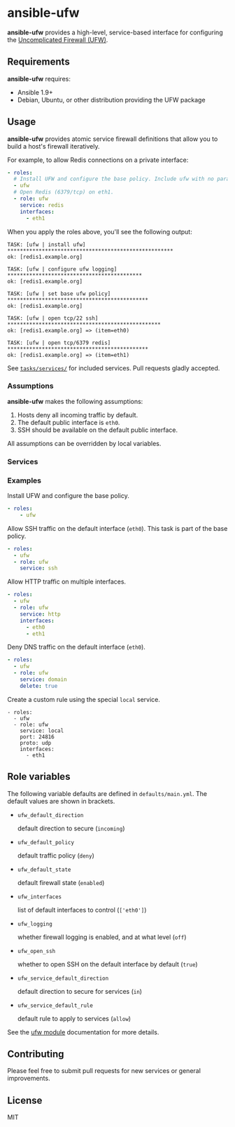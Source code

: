 # ansible-ufw

**ansible-ufw** provides a high-level, service-based interface for configuring the [Uncomplicated Firewall (UFW)](https://wiki.ubuntu.com/UncomplicatedFirewall).

## Requirements

**ansible-ufw** requires:

* Ansible 1.9+
* Debian, Ubuntu, or other distribution providing the UFW package

## Usage

**ansible-ufw** provides atomic service firewall definitions that allow you to build a host's firewall iteratively.

For example, to allow Redis connections on a private interface:

```yaml
- roles:
  # Install UFW and configure the base policy. Include ufw with no parameters.
  - ufw
  # Open Redis (6379/tcp) on eth1.
  - role: ufw
    service: redis
    interfaces:
      - eth1
```

When you apply the roles above, you'll see the following output:

```
TASK: [ufw | install ufw] *****************************************************
ok: [redis1.example.org]

TASK: [ufw | configure ufw logging] *******************************************
ok: [redis1.example.org]

TASK: [ufw | set base ufw policy] *********************************************
ok: [redis1.example.org]

TASK: [ufw | open tcp/22 ssh] *************************************************
ok: [redis1.example.org] => (item=eth0)

TASK: [ufw | open tcp/6379 redis] *********************************************
ok: [redis1.example.org] => (item=eth1)
```

See [`tasks/services/`](tasks/services/) for included services. Pull requests gladly accepted.

### Assumptions

**ansible-ufw** makes the following assumptions:

1. Hosts deny all incoming traffic by default.
2. The default public interface is `eth0`.
3. SSH should be available on the default public interface.

All assumptions can be overridden by local variables.

### Services

### Examples

Install UFW and configure the base policy.

```yaml
- roles:
    - ufw
```

Allow SSH traffic on the default interface (`eth0`). This task is part of the base policy.

```yaml
- roles:
  - ufw
  - role: ufw
    service: ssh
```

Allow HTTP traffic on multiple interfaces.

```yaml
- roles:
  - ufw
  - role: ufw
    service: http
    interfaces:
      - eth0
      - eth1
```

Deny DNS traffic on the default interface (`eth0`).

```yaml
- roles:
  - ufw
  - role: ufw
    service: domain
    delete: true
```

Create a custom rule using the special `local` service.

```
- roles:
  - ufw
  - role: ufw
    service: local
    port: 24816
    proto: udp
    interfaces:
      - eth1
```

## Role variables

The following variable defaults are defined in `defaults/main.yml`. The default values are shown in brackets.

* `ufw_default_direction`

    default direction to secure (`incoming`)

* `ufw_default_policy`

    default traffic policy (`deny`)

* `ufw_default_state`

    default firewall state (`enabled`)

* `ufw_interfaces`

    list of default interfaces to control (`['eth0']`)

* `ufw_logging`

    whether firewall logging is enabled, and at what level (`off`)

* `ufw_open_ssh`

    whether to open SSH on the default interface by default (`true`)

* `ufw_service_default_direction`

    default direction to secure for services (`in`)

* `ufw_service_default_rule`

    default rule to apply to services (`allow`)

See the [ufw module](https://docs.ansible.com/ansible/ufw_module.html) documentation for more details.

## Contributing

Please feel free to submit pull requests for new services or general improvements.

## License

MIT
